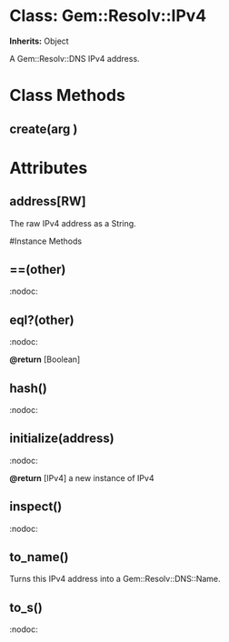 # Class: Gem::Resolv::IPv4
**Inherits:** Object
    

A Gem::Resolv::DNS IPv4 address.


# Class Methods
## create(arg ) [](#method-c-create)
# Attributes
## address[RW] [](#attribute-i-address)
The raw IPv4 address as a String.


#Instance Methods
## ==(other) [](#method-i-==)
:nodoc:

## eql?(other) [](#method-i-eql?)
:nodoc:

**@return** [Boolean] 

## hash() [](#method-i-hash)
:nodoc:

## initialize(address) [](#method-i-initialize)
:nodoc:

**@return** [IPv4] a new instance of IPv4

## inspect() [](#method-i-inspect)
:nodoc:

## to_name() [](#method-i-to_name)
Turns this IPv4 address into a Gem::Resolv::DNS::Name.

## to_s() [](#method-i-to_s)
:nodoc:

